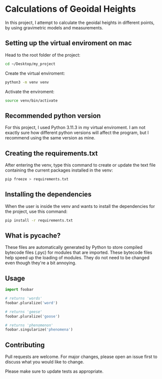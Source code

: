 # Calculations of Geoidal Heights

In this project, I attempt to calculate the geoidal heights in different points, by using gravimetric models and measurements.

## Setting up the virtual enviroment on mac

Head to the root folder of the project:

```bash
cd ~/Desktop/my_project
```
Create the virtual enviroment:

```bash
python3 -m venv venv
```
Activate the enviroment:

```bash
source venv/bin/activate
```

## Recommended python version

For this project, I used Python 3.11.3 in my virtual enviroment. I am not exactly sure how different python versions will affect the program, but I recommend using the same version as mine.

## Creating the requirements.txt

After entering the venv, type this command to create or update the text file containing the current packages installed in the venv:

```bash
pip freeze > requirements.txt
```

## Installing the dependencies

When the user is inside the venv and wants to install the dependencies for the project, use this command: 

```bash
pip install -r requirements.txt
```

## What is __pycache__?

These files are automatically generated by Python to store compiled bytecode files (.pyc) for modules that are imported. These bytecode files help speed up the loading of modules. They do not need to be changed even though they're a bit annoying.


## Usage

```python
import foobar

# returns 'words'
foobar.pluralize('word')

# returns 'geese'
foobar.pluralize('goose')

# returns 'phenomenon'
foobar.singularize('phenomena')
```

## Contributing

Pull requests are welcome. For major changes, please open an issue first
to discuss what you would like to change.

Please make sure to update tests as appropriate.
